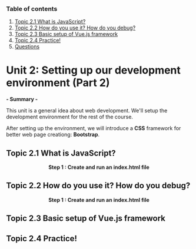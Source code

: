 
### Table of contents
1. [Topic 2.1  What is JavaScript? ](#paragraph1)
2. [Topic 2.2  How do you use it? How do you debug?](#paragraph2)
3. [Topic 2.3  Basic setup of Vue.js framework ](#paragraph3)
4. [Topic 2.4  Practice!](#paragraph4)
5. [Questions](#paragraph)


# Unit 2:   Setting up our development environment (Part 2)

**- Summary -**
 
This unit is a general idea about web development.
We'll setup the development environment for the rest of the course. 

After setting up the environment, we will introduce a **CSS** framework for better web page creationg: **Bootstrap**.
 
## Topic 2.1   What is JavaScript?  <a name="paragraph1"></a>

<p align="center"><b>
Step 1 : Create and run an index.html file
</b></p>





## Topic 2.2 How do you use it? How do you debug?  <a name="paragraph2"></a>

<p align="center"><b>
Step 1 : Create and run an index.html file
</b></p>



## Topic 2.3 Basic setup of Vue.js framework  <a name="paragraph3"></a>






## Topic 2.4 Practice! <a name="paragraph4"></a>








